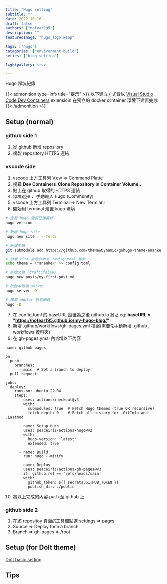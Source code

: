 ```yaml
---
title: "Hugo setting"
subtitle: ""
date: 2022-10-16
draft: false
authors: ["nofear195"]
description: ""
featuredImage: "hugo_logo.webp"

tags: ["hugo"]
categories: ["environment-build"]
series: ["blog-setting"]

lightgallery: true

---
```


Hugo 踩坑紀錄
<!--more-->

{{< admonition type=info title="提示"  >}}
以下建立方式皆以 [Visual Studio Code Dev Containers](https://code.visualstudio.com/docs/remote/containers#_quick-start-open-a-git-repository-or-github-pr-in-an-isolated-container-volume) extensioin
在獨立的 docker container 環境下建置完成
{{< /admonition >}}

## Setup (normal)

### github side 1

1. 從 github 新增 repository
2. 複製 repository HTTPS 連結

### vscode side

1. vscode 上方工具列 View => Command Platte
2. 搜尋 **Dev Containers: Clone Repository in Container Volume…**
3. 貼上在 github 取得的 HTTPS 連結
4. 環境選擇： 手動輸入 Hugo (Community)
5. vscode 上方工具列 Terminal => New Termianl
6. 開始用 terminal 建置 hugo 環境

```bash
# 查看 hugo 使否已建置好
hugo version

# 新增 hugo site
hugo new site . --force

# 新增主題
git submodule add https://github.com/theNewDynamic/gohugo-theme-ananke.git themes/ananke

# 設置 site 主題參數至 config.toml 檔案
echo theme = \"ananke\" >> config.toml

# 新增文章 (draft:false)
hugo new posts/my-first-post.md

# 啟動本地端 server
hugo server -D

# 建置 public 靜態網頁
hugo -D
```

7. 在 config.toml 的 baseURL 設置為之後 github.io 網址 eg: **baseURL = "https://nofear195.github.io/my-hugo-blog/"**
8. 新增 .github/workflows/gh-pages.yml 檔案(需要先手動新增 .github , workflows 資料夾)
9. 在 gh-pages.ymal 內新增以下內容

``` inside file
name: github pages

on:
  push:
    branches:
      - main  # Set a branch to deploy
  pull_request:

jobs:
  deploy:
    runs-on: ubuntu-22.04
    steps:
      - uses: actions/checkout@v3
        with:
          submodules: true  # Fetch Hugo themes (true OR recursive)
          fetch-depth: 0    # Fetch all history for .GitInfo and .Lastmod

      - name: Setup Hugo
        uses: peaceiris/actions-hugo@v2
        with:
          hugo-version: 'latest'
          extended: true

      - name: Build
        run: hugo --minify

      - name: Deploy
        uses: peaceiris/actions-gh-pages@v3
        if: github.ref == 'refs/heads/main'
        with:
          github_token: ${{ secrets.GITHUB_TOKEN }}
          publish_dir: ./public
```

10. 將以上完成的內容 push 至 github 上

### github side 2

1. 在該 repositoy 頁面的工具欄點選 settings => pages
2. Source => Deploy form a branch
3. Branch => gh-pages => /root


## Setup (for DoIt theme)
[DoIt basic setting](https://hugodoit.pages.dev/theme-documentation-basics/)

## Tips